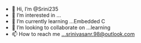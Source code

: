 - 👋 Hi, I’m @Srini235
- 👀 I’m interested in ...
- 🌱 I’m currently learning ...Embedded C
- 💞️ I’m looking to collaborate on ...learning
- 📫 How to reach me ...srinivasanr.98@outlook.com

<!---
Srini235/Srini235 is a ✨ special ✨ repository because its `README.md` (this file) appears on your GitHub profile.
You can click the Preview link to take a look at your changes.
--->
